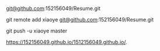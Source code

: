 <!-- 我的远程仓库地址 -->
git@github.com:152156049/Resume.git

<!-- 关联远程仓库 -->
git remote add xiaoye git@github.com:152156049/Resume.git

<!-- 推送到远程仓库 -->
 git push -u xiaoye master

 <!-- 我的网址 -->
  https://152156049.github.io/1512156049.github.io/.